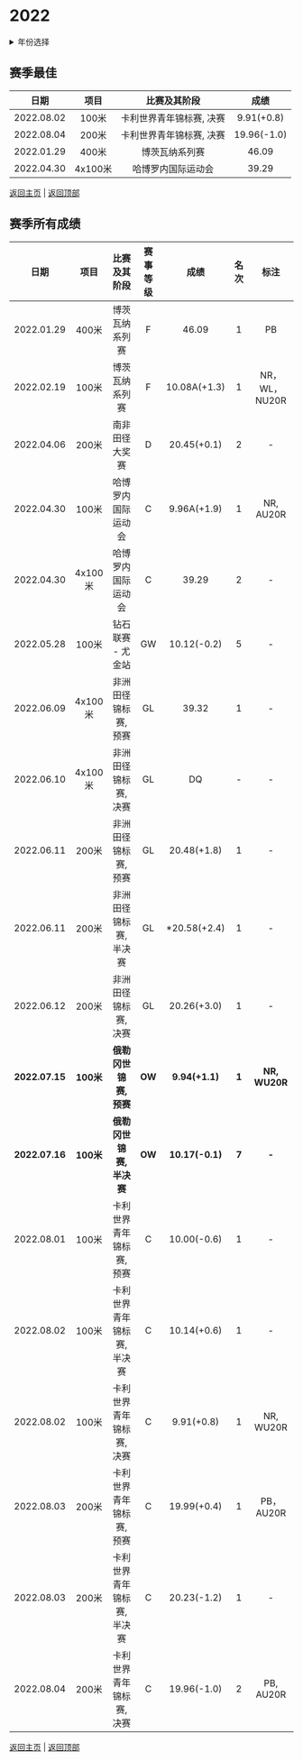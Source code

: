 # 2022

<details>
<summary>年份选择</summary>

- [2024](./2024.md)

- [2023](./2023.md)

- [2022](./2022.md)

- [2021](./2021.md)

- [2020](./2020.md)

- [2019](./2019.md)

</details>

## 赛季最佳

|    日期    |  项目   |       比赛及其阶段       |    成绩     |
| :--------: | :-----: | :----------------------: | :---------: |
| 2022.08.02 |  100米  | 卡利世界青年锦标赛, 决赛 | 9.91(+0.8)  |
| 2022.08.04 |  200米  | 卡利世界青年锦标赛, 决赛 | 19.96(-1.0) |
| 2022.01.29 |  400米  |      博茨瓦纳系列赛      |    46.09    |
| 2022.04.30 | 4x100米 |    哈博罗内国际运动会    |    39.29    |

[返回主页](../Profile.md) | [返回顶部](#2022)

## 赛季所有成绩

|      日期      |   项目    |        比赛及其阶段        | 赛事等级 |      成绩       | 名次  |     标注      |
| :------------: | :-------: | :------------------------: | :------: | :-------------: | :---: | :-----------: |
|   2022.01.29   |   400米   |       博茨瓦纳系列赛       |    F     |      46.09      |   1   |      PB       |
|   2022.02.19   |   100米   |       博茨瓦纳系列赛       |    F     |  10.08A(+1.3)   |   1   | NR，WL，NU20R |
|   2022.04.06   |   200米   |       南非田径大奖赛       |    D     |   20.45(+0.1)   |   2   |       -       |
|   2022.04.30   |   100米   |     哈博罗内国际运动会     |    C     |   9.96A(+1.9)   |   1   |   NR, AU20R   |
|   2022.04.30   |  4x100米  |     哈博罗内国际运动会     |    C     |      39.29      |   2   |       -       |
|   2022.05.28   |   100米   |     钻石联赛 - 尤金站      |    GW    |   10.12(-0.2)   |   5   |       -       |
|   2022.06.09   |  4x100米  |    非洲田径锦标赛, 预赛    |    GL    |      39.32      |   1   |       -       |
|   2022.06.10   |  4x100米  |    非洲田径锦标赛, 决赛    |    GL    |       DQ        |   -   |       -       |
|   2022.06.11   |   200米   |    非洲田径锦标赛, 预赛    |    GL    |   20.48(+1.8)   |   1   |       -       |
|   2022.06.11   |   200米   |   非洲田径锦标赛, 半决赛   |    GL    |  *20.58(+2.4)   |   1   |       -       |
|   2022.06.12   |   200米   |    非洲田径锦标赛, 决赛    |    GL    |   20.26(+3.0)   |   1   |       -       |
| **2022.07.15** | **100米** |   **俄勒冈世锦赛, 预赛**   |  **OW**  | **9.94(+1.1)**  | **1** | **NR, WU20R** |
| **2022.07.16** | **100米** |  **俄勒冈世锦赛, 半决赛**  |  **OW**  | **10.17(-0.1)** | **7** |     **-**     |
|   2022.08.01   |   100米   |  卡利世界青年锦标赛, 预赛  |    C     |   10.00(-0.6)   |   1   |       -       |
|   2022.08.02   |   100米   | 卡利世界青年锦标赛, 半决赛 |    C     |   10.14(+0.6)   |   1   |       -       |
|   2022.08.02   |   100米   |  卡利世界青年锦标赛, 决赛  |    C     |   9.91(+0.8)    |   1   |   NR, WU20R   |
|   2022.08.03   |   200米   |  卡利世界青年锦标赛, 预赛  |    C     |   19.99(+0.4)   |   1   |   PB，AU20R   |
|   2022.08.03   |   200米   | 卡利世界青年锦标赛, 半决赛 |    C     |   20.23(-1.2)   |   1   |       -       |
|   2022.08.04   |   200米   |  卡利世界青年锦标赛, 决赛  |    C     |   19.96(-1.0)   |   2   |   PB, AU20R   |

[返回主页](../Profile.md) | [返回顶部](#2022)
